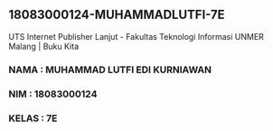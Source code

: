 ## 18083000124-MUHAMMADLUTFI-7E
UTS Internet Publisher Lanjut - Fakultas Teknologi Informasi UNMER Malang | Buku Kita

### NAMA  : MUHAMMAD LUTFI EDI KURNIAWAN
### NIM   : 18083000124
### KELAS : 7E
